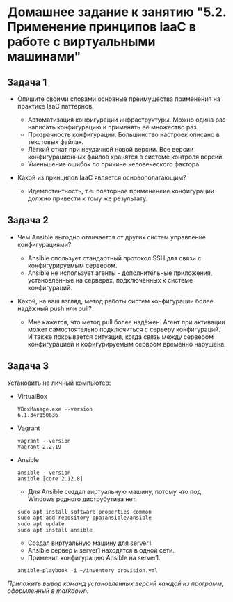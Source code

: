 # Домашнее задание к занятию "5.2. Применение принципов IaaC в работе с виртуальными машинами"

## Задача 1

- Опишите своими словами основные преимущества применения на практике IaaC паттернов.  
    - Автоматизация конфигурации инфраструктуры. Можно одина раз написать конфигурацию и применять её множество раз.  
    - Прозрачность конфигурации. Большинство настроек описано в текстовых файлах.  
    - Лёгкий откат при неудачной новой версии. Все версии конфигурационных файлов хранятся в системе контроля версий.  
    - Уменьшение ошибок по причине человеческого фактора.  

  
- Какой из принципов IaaC является основополагающим?  
    - Идемпотентность, т.е. повторное примененеие конфигурации должно привести к тому же результату.  

## Задача 2

- Чем Ansible выгодно отличается от других систем управление конфигурациями?  
    - Ansible спользует стандартный протокол SSH для связи с конфигурируемым сервером. 
    - Ansible не использует агенты - дополнительные приложения, установленные на серверах, подключённых к системе конфигураций.  
  
- Какой, на ваш взгляд, метод работы систем конфигурации более надёжный push или pull?  
    - Мне кажется, что метод pull более надёжен. Агент при активации может самостоятельно подключиться с серверу конфигураций. И также покрывается ситуация, когда связь между сервером конфигурацией и кофигурируемым сервром временно нарушена.  

## Задача 3

Установить на личный компьютер:

- VirtualBox  
    ```
    VBoxManage.exe --version
    6.1.34r150636
    ```
- Vagrant  
    ```
    vagrant --version  
    Vagrant 2.2.19  
    ```
- Ansible  
    ```
    ansible --version
    ansible [core 2.12.8]
    ```
    - Для Ansible создал виртуальную машину, потому что под Windows родного диструбутива нет. 
    ```
    sudo apt install software-properties-common
    sudo apt-add-repository ppa:ansible/ansible
    sudo apt update
    sudo apt install ansible
    ```
    - Создал виртуальную машину для server1.
    - Ansible сервер и server1 находятся в одной сети.
    - Применил конфигурацию Ansible на server1.
    ```
    ansible-playbook -i ~/inventory provision.yml
    ```

*Приложить вывод команд установленных версий каждой из программ, оформленный в markdown.*
